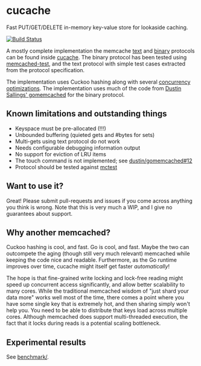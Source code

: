 # cucache
Fast PUT/GET/DELETE in-memory key-value store for lookaside caching.

[![Build Status](https://travis-ci.org/jonhoo/cucache.svg?branch=master)](https://travis-ci.org/jonhoo/cucache)

A mostly complete implementation the memcache
[text](https://github.com/memcached/memcached/blob/master/doc/protocol.txt)
and
[binary](https://code.google.com/p/memcached/wiki/MemcacheBinaryProtocol)
protocols can be found inside [cucache](cucache/). The binary protocol
has been tested using
[memcached-test](https://github.com/dustin/memcached-test), and the text
protocol with simple test cases extracted from the protocol
specification.

The implementation uses Cuckoo hashing along with several [concurrency
optimizations](https://www.cs.princeton.edu/~mfreed/docs/cuckoo-eurosys14.pdf).
The implementation uses much of the code from [Dustin Sallings'
gomemcached](https://github.com/dustin/gomemcached) for the binary
protocol.

## Known limitations and outstanding things

  - Keyspace must be pre-allocated (!!!)
  - Unbounded buffering (quieted gets and #bytes for sets)
  - Multi-gets using text protocol do not work
  - Needs configurable debugging information output
  - No support for eviction of LRU items
  - The touch command is not implemented; see [dustin/gomemcached#12](https://github.com/dustin/gomemcached/pull/12)
  - Protocol should be tested against [mctest](https://github.com/victorkirkebo/mctest)

## Want to use it?

Great! Please submit pull-requests and issues if you come across
anything you think is wrong. Note that this is very much a WIP, and I
give no guarantees about support.

## Why another memcached?

Cuckoo hashing is cool, and fast. Go is cool, and fast. Maybe the two
can outcompete the aging (though still very much relevant) memcached
while keeping the code nice and readable. Furthermore, as the Go runtime
improves over time, cucache might itself get faster *automatically*!

The hope is that fine-grained write locking and lock-free reading might
speed up concurrent access significantly, and allow better scalability
to many cores. While the traditional memcached wisdom of "just shard
your data more" works well most of the time, there comes a point where
you have some single key that is extremely hot, and then sharing simply
won't help you. You need to be able to distribute that keys load across
multiple cores. Although memcached does support multi-threaded
execution, the fact that it locks during reads is a potential scaling
bottleneck.

## Experimental results

See [benchmark/](benchmark/).
